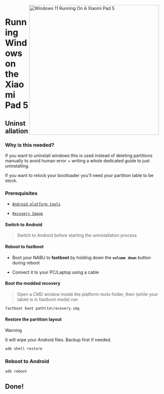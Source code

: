 <img align="right" src="https://raw.githubusercontent.com/erdilS/Port-Windows-11-Xiaomi-Pad-5/main/nabu.png" width="425" alt="Windows 11 Running On A Xiaomi Pad 5">

# Running Windows on the Xiaomi Pad 5

## Uninstallation

### Why is this needed?

If you want to uninstall windows this is used instead of deleting partitions manually to avoid human error + writing a whole dedicated guide to just uninstalling.

If you want to relock your bootloader you'll need your partition table to be stock.

### Prerequisites

- [```Android platform tools```](https://developer.android.com/studio/releases/platform-tools)
  
- [```Recovery Image```](https://github.com/erdilS/Port-Windows-11-Xiaomi-Pad-5/releases/download/1.0/recovery.img)

#### Switch to Android 
> Switch to Android before starting the uninstallation process

#### Reboot to fastboot
- Boot your NABU to **fastboot** by holding down the **`volume down`** button during reboot

- Connect it to your PC/Laptop using a cable

#### Boot the modded recovery
> Open a CMD window inside the platform-tools folder, then (while your tablet is in fastboot mode) run
```cmd
fastboot boot path\to\recovery.img
```

#### Restore the partition layout
> [!Warning]
> It will wipe your Android files. Backup first if needed.
```cmd
adb shell restore
```

### Reboot to Android 
```cmd
adb reboot 
```
## Done!
